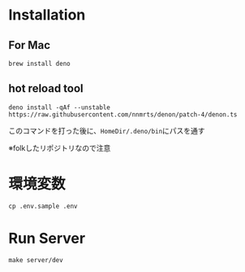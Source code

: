 # Installation

## For Mac

```
brew install deno
```

## hot reload tool

```
deno install -qAf --unstable https://raw.githubusercontent.com/nnmrts/denon/patch-4/denon.ts
```

このコマンドを打った後に、`HomeDir/.deno/bin`にパスを通す

※folkしたリポジトリなので注意

# 環境変数

```
cp .env.sample .env
```


# Run Server

```
make server/dev
```
